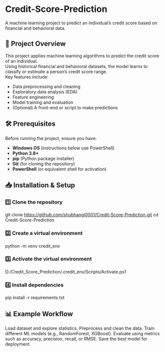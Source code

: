 ﻿# Credit-Score-Prediction

A machine learning project to predict an individual’s credit score based on financial and behavioral data.

## 📌 Project Overview
This project applies machine learning algorithms to predict the credit score of an individual.  
Using historical financial and behavioral datasets, the model learns to classify or estimate a person’s credit score range.  
Key features include:
- Data preprocessing and cleaning
- Exploratory data analysis (EDA)
- Feature engineering
- Model training and evaluation
- (Optional) A front-end or script to make predictions

## 🛠 Prerequisites
Before running the project, ensure you have:
- **Windows OS** (instructions below use PowerShell)
- **Python 3.8+**
- **pip** (Python package installer)
- **Git** (for cloning the repository)
- **PowerShell** (or equivalent shell for activation)

## 📥 Installation & Setup

### 1️⃣ Clone the repository
git clone https://github.com/shubhangi0001/Credit-Score-Prediction.git
cd Credit-Score-Prediction

### 2️⃣ Create a virtual environment
python -m venv credit_env

### 3️⃣ Activate the virtual environment
D:/Credit_Score_Prediction/.credit_env/Scripts/Activate.ps1

### 4️⃣ Install dependencies
pip install -r requirements.txt             

## 📊 Example Workflow
Load dataset and explore statistics.
Preprocess and clean the data.
Train different ML models (e.g., RandomForest, XGBoost).
Evaluate using metrics such as accuracy, precision, recall, or RMSE.
Save the best model for deployment.



